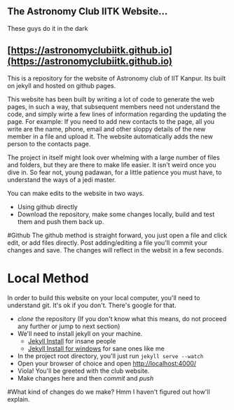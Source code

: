 The Astronomy Club IITK Website...
-------------------------------
These guys do it in the dark

[https://astronomyclubiitk.github.io](https://astronomyclubiitk.github.io)
----------------------------------------------

This is a repository for the website of Astronomy club of IIT Kanpur. Its built on jekyll and hosted on github pages. 

This website has been built by writing a lot of code to generate the web pages, in such a way, that subsequent members need not understand the code, and simply wirte a few lines of information regarding the updating the page. For example: If you need to add new contacts to the page, all you write are the name, phone, email and other sloppy details of the new member in a file and upload it. The website automatically adds the new person to the contacts page. 

The project in itself might look over whelming with a large number of files and folders, but they are there to make life easier. It isn't weird once you dive in. So fear not, young padawan, for a little patience you must have, to understand the ways of a jedi master.

You can make edits to the website in two ways.
+ Using github directly
+ Download the repository, make some changes locally, build and test them and push them back up.

#Github
The github method is straight forward, you just open a file and click edit, or add files directly. Post adding/editing a file you'll commit your changes and save. The changes will reflect in the websit in a few seconds. 

# Local Method
In order to build this website on your local computer, you'll need to understand git. It's ok if you don't. There's google for that. 
+ *clone* the repository (If you don't know what this means, do not proceed any further or jump to next section)
+ We'll need to install jekyll on your machine.
  + [Jekyll Install](https://jekyllrb.com/docs/installation/) for insane people
  + [Jekyll Install for windows](https://jekyllrb.com/docs/windows/) for sane ones like me
+ In the project root directory, you'll just run 
  `jekyll serve --watch`
+ Open your browser of choice and open [http://localhost:4000/](http://localhost:4000/)
+ Viola! You'll be greeted with the club website.
+ Make changes here and then *commit* and *push*


#What kind of changes do we make?
Hmm I haven't figured out how'll explain.
